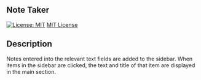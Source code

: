 ## Note Taker

[![License: MIT](https://img.shields.io/badge/License-MIT-yellow.svg)](https://opensource.org/licenses/MIT)
[MIT License](https://choosealicense.com/licenses/mit/)
  
## Description <a name="description"><a/>

Notes entered into the relevant text fields are added to the sidebar. When items in the sidebar are clicked, the text and title of that item are displayed in the main section.






